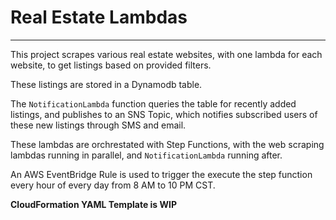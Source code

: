 # Real Estate Lambdas

---

This project scrapes various real estate websites, with one lambda for each website, to get listings based on provided filters.

These listings are stored in a Dynamodb table.

The `NotificationLambda` function queries the table for recently added listings, and publishes to an SNS Topic, which notifies subscribed users of these new listings through SMS and email.

These lambdas are orchrestated with Step Functions, with the web scraping lambdas running in parallel, and `NotificationLambda` running after.

An AWS EventBridge Rule is used to trigger the execute the step function every hour of every day from 8 AM to 10 PM CST.

**CloudFormation YAML Template is WIP**
